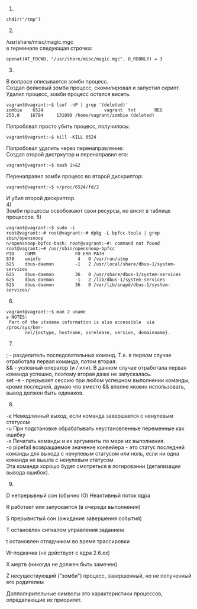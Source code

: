 1)  
```
chdir("/tmp") 
``` 
2)  
/usr/share/misc/magic.mgc  
в терминале следующая строчка: 
```
openat(AT_FDCWD, "/usr/share/misc/magic.mgc", O_RDONLY) = 3  
```
3)  
В вопросе описывается зомби процесс.  
Создал фейковый зомби процесс, скомилировал и запустил скрипт. Удалил процесс, зомби процесс остался висеть.  
```
vagrant@vagrant:~$ lsof -nP | grep '(deleted)'  
zombie    6524                       vagrant  txt       REG              253,0    16784     131099 /home/vagrant/zombie (deleted)  
```
Попробовал просто убить процесс, получилось:  
```
vagrant@vagrant:~$ kill -KILL 6524  
```
Попробовал удалить через перенаправление:  
Создал второй дистркутор и перенаправил его:  
```
vagrant@vagrant:~$ bash 1>&2  
```
Перенаправил зомби процесс во второй дискриптор:  
``` 
vagrant@vagrant:~$ >/proc/6524/fd/2  
```
И убил второй дискриптор.  
4)   
Зомби процессы освобожают свои ресурсы, но висят в таблице процессов.
5)  
```
vagrant@vagrant:~$ sudo -i  
root@vagrant:~# root@vagrant:~# dpkg -L bpfcc-tools | grep sbin/opensnoop  
n/opensnoop-bpfcc-bash: root@vagrant:~#: command not found  
root@vagrant:~# /usr/sbin/opensnoop-bpfcc  
PID    COMM               FD ERR PATH  
878    vminfo              4   0 /var/run/utmp  
625    dbus-daemon        -1   2 /usr/local/share/dbus-1/system-services  
625    dbus-daemon        36   0 /usr/share/dbus-1/system-services  
625    dbus-daemon        -1   2 /lib/dbus-1/system-services  
625    dbus-daemon        36   0 /var/lib/snapd/dbus-1/system-services/  
```
6)   
```
vagrant@vagrant:~$ man 2 uname
в NOTES:
 Part of the utsname information is also accessible  via  /proc/sys/ker‐
       nel/{ostype, hostname, osrelease, version, domainname}.
```
7)  
;  - разделитель последовательных команд. Т.е. в первом случае отработала первая команда, потом вторая.  
&& - условный оператор (и / или). В данном случае отработала первая команда успешно, поэтому вторая даже не запускалась.  
set -e - прерывает сессию при любом успешном выполнении команды, кроме последней, думаю что вместо && вполне можно использовать, вывод должен быть одинаков.   

8)  
-e Немедленный выход, если команда завершается с ненулевым статусом  
-u При подстановке обрабатывать неустановленные переменные как ошибку  
-x Печатать команды и их аргументы по мере их выполнения.  
-o pipefail возвращаемое значение конвейера - это статус последней команды для выхода с ненулевым статусом или ноль, если ни одна команда не вышла с ненулевым статусом  
Эта команда хорошо будет смотреться в логировании (детализации вывода ошибок).  

9)  
D непрерывный сон (обычно IO)
Неактивный поток ядра

R работает или запускается (в очереди выполнения)

S прерывистый сон (ожидание завершения события)

T остановлен сигналом управления заданием

t остановлен отладчиком во время трассировки

W-подкачка (не действует с ядра 2.6.xx)

X мертв (никогда не должен быть замечен)

Z несуществующий ("зомби") процесс, завершенный, но не полученный его родителем

Допполнрительные символы это характеристики процессов, определающие их приоритет.
